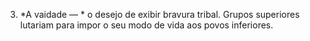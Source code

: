 ﻿3. *A vaidade — * o desejo de exibir bravura tribal. Grupos superiores lutariam para impor o seu modo de vida aos povos inferiores.